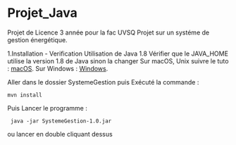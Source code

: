 # Projet_Java

Projet de Licence 3 année pour la fac UVSQ
Projet sur un systéme de gestion énergétique.

1.Installation
    - Verification
Utilisation de Java 1.8
Vérifier que le JAVA_HOME utilise la version 1.8 de Java sinon la changer
Sur macOS, Unix suivre le tuto : [macOS](https://www.mkyong.com/java/how-to-set-java_home-environment-variable-on-mac-os-x/).
Sur Windows : [Windows](https://confluence.atlassian.com/doc/setting-the-java_home-variable-in-windows-8895.html).


Aller dans le dossier SystemeGestion puis Exécuté la commande :
```
mvn install
```
Puis Lancer le programme :
```
 java -jar SystemeGestion-1.0.jar
```
ou lancer en double cliquant dessus
